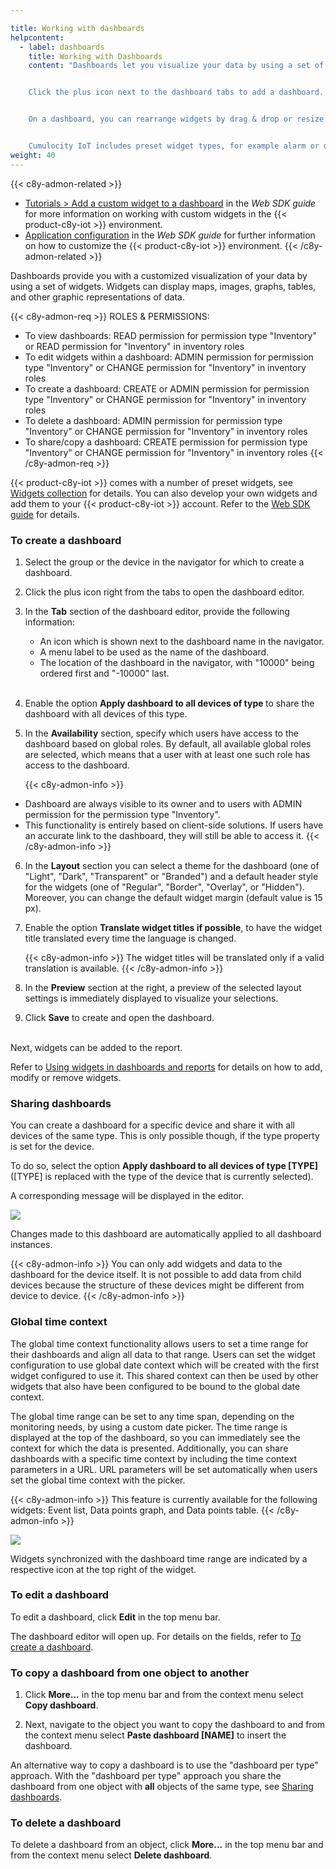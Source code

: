 ```yaml
---

title: Working with dashboards
helpcontent:
  - label: dashboards
    title: Working with Dashboards
    content: "Dashboards let you visualize your data by using a set of widgets. Widgets can display maps, images, graphs, tables, and other graphic representations of data.


    Click the plus icon next to the dashboard tabs to add a dashboard. You may copy a dashboard from one device to another or you may share a dashboard with all devices of a specific device type.


    On a dashboard, you can rearrange widgets by drag & drop or resize them using the arrow icon. Click **Add widget** in the top menu bar to add a new widget to the dashboard or use the cogwheel icon to edit or remove widgets.


    Cumulocity IoT includes preset widget types, for example alarm or data point lists, linear or radial gauges. Since each widget type displays different data, different parameters are required to configure it. See *Cockpit > Widgets collection* in the *User guide* for details on each widget type and its configuration."
weight: 40
---
```

{{< c8y-admon-related >}}
- [Tutorials > Add a custom widget to a dashboard](/guides/web/#add-a-custom-widget) in the *Web SDK guide* for more information on working with custom widgets in the {{< product-c8y-iot >}} environment.
- [Application configuration](/guides/web/#application-configuration) in the *Web SDK guide* for further information on how to customize the {{< product-c8y-iot >}} environment.
{{< /c8y-admon-related >}}


Dashboards provide you with a customized visualization of your data by using a set of widgets. Widgets can display maps, images, graphs, tables, and other graphic representations of data.

{{< c8y-admon-req >}}
ROLES & PERMISSIONS:

- To view dashboards: READ permission for permission type "Inventory" or READ permission for "Inventory" in inventory roles
- To edit widgets within a dashboard: ADMIN permission for permission type "Inventory" or CHANGE permission for "Inventory" in inventory roles
- To create a dashboard: CREATE or ADMIN permission for permission type "Inventory" or CHANGE permission for "Inventory" in inventory roles
- To delete a dashboard: ADMIN permission for permission type "Inventory" or CHANGE permission for "Inventory" in inventory roles
- To share/copy a dashboard: CREATE permission for permission type "Inventory" or CHANGE permission for "Inventory" in inventory roles
  {{< /c8y-admon-req >}}

{{< product-c8y-iot >}} comes with a number of preset widgets, see [Widgets collection](#widgets-collection) for details. You can also develop your own widgets and add them to your {{< product-c8y-iot >}} account. Refer to the [Web SDK guide](/web/) for details.

<a name="creating-dashboards"></a>

### To create a dashboard

1. Select the group or the device in the navigator for which to create a dashboard.
2. Click the plus icon right from the tabs to open the dashboard editor.

3. In the **Tab** section of the dashboard editor, provide the following information:

    * An icon which is shown next to the dashboard name in the navigator.
    * A menu label to be used as the name of the dashboard.
    * The location of the dashboard in the navigator, with "10000" being ordered first and "-10000" last.
<br><br>

4. Enable the option **Apply dashboard to all devices of type <device type>** to share the dashboard with all devices of this type.

5. In the **Availability** section, specify which users have access to the dashboard based on global roles. By default, all available global roles are selected, which means that a user with at least one such role has access to the dashboard.

   {{< c8y-admon-info >}}
- Dashboard are always visible to its owner and to users with ADMIN permission for the permission type "Inventory".
- This functionality is entirely based on client-side solutions. If users have an accurate link to the dashboard, they will still be able to access it.
    {{< /c8y-admon-info >}}

6. In the **Layout** section you can select a theme for the dashboard (one of "Light", "Dark", "Transparent" or "Branded") and a default header style for the widgets (one of "Regular", "Border", "Overlay", or "Hidden"). Moreover, you can change the default widget margin (default value is 15 px).
7. Enable the option **Translate widget titles if possible**, to have the widget title translated every time the language is changed.

    {{< c8y-admon-info >}}
The widget titles will be translated only if a valid translation is available.
    {{< /c8y-admon-info >}}
8. In the **Preview** section at the right, a preview of the selected layout settings is immediately displayed to visualize your selections.

9. Click **Save** to create and open the dashboard.

<br>Next, widgets can be added to the report.

Refer to [Using widgets in dashboards and reports](#using-widgets) for details on how to add, modify or remove widgets.

<a name="sharing-dashboards"></a>
### Sharing dashboards

You can create a dashboard for a specific device and share it with all devices of the same type. This is only possible though, if the type property is set for the device.

To do so, select the option **Apply dashboard to all devices of type [TYPE]** ([TYPE] is replaced with the type of the device that is currently selected).

A corresponding message will be displayed in the editor.

<img src="/images/users-guide/cockpit/cockpit-dashboard-share.png" name="Shared dashboard"/>

Changes made to this dashboard are automatically applied to all dashboard instances.

{{< c8y-admon-info >}}
You can only add widgets and data to the dashboard for the device itself. It is not possible to add data from child devices because the structure of these devices might be different from device to device.
{{< /c8y-admon-info >}}

<a name="global-time-context"></a>
### Global time context

The global time context functionality allows users to set a time range for their dashboards and align all data to that range. Users can set the widget configuration to use global date context which will be created with the first widget configured to use it. This shared context can then be used by other widgets that also have been configured to be bound to the global date context.

The global time range can be set to any time span, depending on the monitoring needs, by using a custom date picker. The time range is displayed at the top of the dashboard, so you can immediately see the context for which the data is presented. Additionally, you can share dashboards with a specific time context by including the time context parameters in a URL. URL parameters will be set automatically when users set the global time context with the picker.

{{< c8y-admon-info >}}
This feature is currently available for the following widgets: Event list, Data points graph, and Data points table.
{{< /c8y-admon-info >}}

<img src="/images/users-guide/cockpit/cockpit-dashboard-global-time.png" name="Global time context"/>

Widgets synchronized with the dashboard time range are indicated by a respective icon at the top right of the widget.

### To edit a dashboard

To edit a dashboard, click **Edit** in the top menu bar.

The dashboard editor will open up. For details on the fields, refer to [To create a dashboard](#creating-dashboards).

### To copy a dashboard from one object to another

1. Click **More...** in the top menu bar and from the context menu select **Copy dashboard**.

2. Next, navigate to the object you want to copy the dashboard to and from the context menu select **Paste dashboard [NAME]** to insert the dashboard.

An alternative way to copy a dashboard is to use the
"dashboard per type" approach.  With the "dashboard per type" approach you share the dashboard from one object with **all** objects of the same type, see [Sharing dashboards](#sharing-dashboards).


### To delete a dashboard

To delete a dashboard from an object, click **More...** in the top menu bar and from the context menu select **Delete dashboard**.

